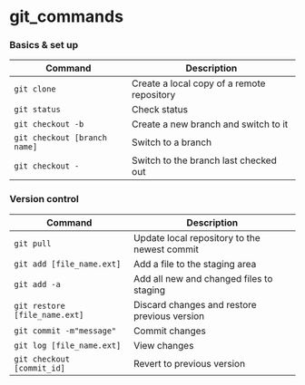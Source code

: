 # git_commands

<h3>Basics & set up</h3>

|    Command    |  Description  |
| ------------- | ------------- |
| <code>git clone</code>     | Create a local copy of a remote repository  |
| <code>git status</code>     | Check status  |
| <code>git checkout -b</code> | Create a new branch and switch to it |
| <code>git checkout [branch name]</code> | Switch to a branch |
| <code>git checkout -</code> | Switch to the branch last checked out |

<h3>Version control</h3>

|    Command    |  Description  |
| ------------- | ------------- |
| <code>git pull</code> | Update local repository to the newest commit |
| <code>git add [file_name.ext]</code> | Add a file to the staging area |
| <code>git add -a</code> | Add all new and changed files to staging |
| <code>git restore [file_name.ext]</code>     | Discard changes and restore previous version  |
| <code>git commit -m"message"</code> | Commit changes |
| <code>git log [file_name.ext]</code> | View changes |
| <code>git checkout [commit_id]</code> | Revert to previous version |
